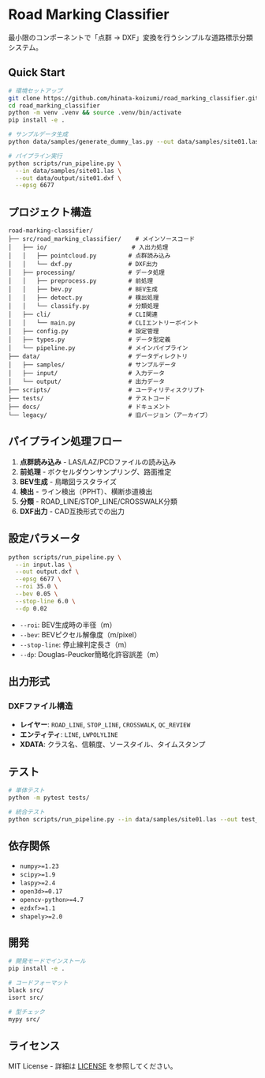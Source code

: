 # Road Marking Classifier

最小限のコンポーネントで「点群 → DXF」変換を行うシンプルな道路標示分類システム。

## Quick Start

```bash
# 環境セットアップ
git clone https://github.com/hinata-koizumi/road_marking_classifier.git
cd road_marking_classifier
python -m venv .venv && source .venv/bin/activate
pip install -e .

# サンプルデータ生成
python data/samples/generate_dummy_las.py --out data/samples/site01.las --epsg 6677

# パイプライン実行
python scripts/run_pipeline.py \
  --in data/samples/site01.las \
  --out data/output/site01.dxf \
  --epsg 6677
```

## プロジェクト構造

```
road-marking-classifier/
├── src/road_marking_classifier/    # メインソースコード
│   ├── io/                        # 入出力処理
│   │   ├── pointcloud.py         # 点群読み込み
│   │   └── dxf.py                # DXF出力
│   ├── processing/               # データ処理
│   │   ├── preprocess.py         # 前処理
│   │   ├── bev.py                # BEV生成
│   │   ├── detect.py             # 検出処理
│   │   └── classify.py           # 分類処理
│   ├── cli/                      # CLI関連
│   │   └── main.py               # CLIエントリーポイント
│   ├── config.py                 # 設定管理
│   ├── types.py                  # データ型定義
│   └── pipeline.py               # メインパイプライン
├── data/                         # データディレクトリ
│   ├── samples/                  # サンプルデータ
│   ├── input/                    # 入力データ
│   └── output/                   # 出力データ
├── scripts/                      # ユーティリティスクリプト
├── tests/                        # テストコード
├── docs/                         # ドキュメント
└── legacy/                       # 旧バージョン（アーカイブ）
```

## パイプライン処理フロー

1. **点群読み込み** - LAS/LAZ/PCDファイルの読み込み
2. **前処理** - ボクセルダウンサンプリング、路面推定
3. **BEV生成** - 鳥瞰図ラスタライズ
4. **検出** - ライン検出（PPHT）、横断歩道検出
5. **分類** - ROAD_LINE/STOP_LINE/CROSSWALK分類
6. **DXF出力** - CAD互換形式での出力

## 設定パラメータ

```bash
python scripts/run_pipeline.py \
  --in input.las \
  --out output.dxf \
  --epsg 6677 \
  --roi 35.0 \
  --bev 0.05 \
  --stop-line 6.0 \
  --dp 0.02
```

- `--roi`: BEV生成時の半径（m）
- `--bev`: BEVピクセル解像度（m/pixel）
- `--stop-line`: 停止線判定長さ（m）
- `--dp`: Douglas-Peucker簡略化許容誤差（m）

## 出力形式

### DXFファイル構造
- **レイヤー**: `ROAD_LINE`, `STOP_LINE`, `CROSSWALK`, `QC_REVIEW`
- **エンティティ**: `LINE`, `LWPOLYLINE`
- **XDATA**: クラス名、信頼度、ソースタイル、タイムスタンプ

## テスト

```bash
# 単体テスト
python -m pytest tests/

# 統合テスト
python scripts/run_pipeline.py --in data/samples/site01.las --out test_output.dxf
```

## 依存関係

- `numpy>=1.23`
- `scipy>=1.9`
- `laspy>=2.4`
- `open3d>=0.17`
- `opencv-python>=4.7`
- `ezdxf>=1.1`
- `shapely>=2.0`

## 開発

```bash
# 開発モードでインストール
pip install -e .

# コードフォーマット
black src/
isort src/

# 型チェック
mypy src/
```

## ライセンス

MIT License - 詳細は [LICENSE](LICENSE) を参照してください。

